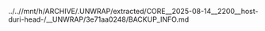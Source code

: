 ../..//mnt/h/ARCHIVE/.UNWRAP/extracted/CORE__2025-08-14__2200__host-duri-head-/__UNWRAP/3e71aa0248/BACKUP_INFO.md